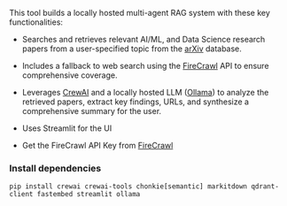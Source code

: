 This tool builds a locally hosted multi-agent RAG system with these key functionalities:

- Searches and retrieves relevant AI/ML, and Data Science research papers from a user-specified topic from the [arXiv](https://arxiv.org/) database.

- Includes a fallback to web search using the [FireCrawl](https://www.firecrawl.dev/) API to ensure comprehensive coverage.

- Leverages [CrewAI](https://docs.crewai.com/introduction) and a locally hosted LLM ([Ollama](https://ollama.com/download)) to analyze the retrieved papers, extract key findings, URLs, and synthesize a comprehensive summary for the user.

- Uses Streamlit for the UI

- Get the FireCrawl API Key from [FireCrawl](https://www.firecrawl.dev/)

### Install dependencies
```pip install crewai crewai-tools chonkie[semantic] markitdown qdrant-client fastembed streamlit ollama```
